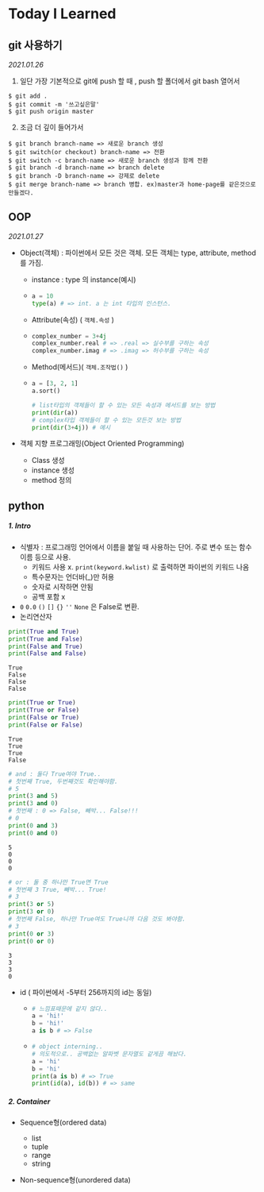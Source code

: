 # Today I Learned

## git 사용하기

*2021.01.26*

1. 일단 가장 기본적으로 git에 push 할 때 , push 할 폴더에서 git bash 열어서

```
$ git add .
$ git commit -m '쓰고싶은말'
$ git push origin master
```

2. 조금 더 깊이 들어가서

```
$ git branch branch-name => 새로운 branch 생성
$ git switch(or checkout) branch-name => 전환
$ git switch -c branch-name => 새로운 branch 생성과 함께 전환
$ git branch -d branch-name => branch delete
$ git branch -D branch-name => 강제로 delete
$ git merge branch-name => branch 병합. ex)master과 home-page를 같은것으로 만들겠다.
```



## OOP

*2021.01.27*

- Object(객체) : 파이썬에서 모든 것은 객체. 모든 객체는 type, attribute, method를 가짐.

  - instance : type 의 instance(예시)

  - ```python
    a = 10
    type(a) # => int. a 는 int 타입의 인스턴스.
    ```

  - Attribute(속성) ( `객체.속성` )

  - ```python
    complex_number = 3+4j
    complex_number.real # => .real => 실수부를 구하는 속성
    complex_number.imag # => .imag => 허수부를 구하는 속성
    ```

  - Method(메서드)( `객체.조작법()` )

  - ```python
    a = [3, 2, 1]
    a.sort()
    
    # list타입의 객체들이 할 수 있는 모든 속성과 메서드를 보는 방법
    print(dir(a))
    # complex타입 객체들이 할 수 있는 모든것 보는 방법 
    print(dir(3+4j)) # 예시
    ```






- 객체 지향 프로그래밍(Object Oriented Programming)
  - Class 생성
  - instance 생성
  - method 정의

  

  

## python

##### 1. Intro

- 식별자  : 프로그래밍 언어에서 이름을 붙일 때 사용하는 단어. 주로 변수 또는 함수 이름 등으로 사용.
  - 키워드 사용 x. `print(keyword.kwlist)` 로 출력하면 파이썬의 키워드 나옴
  - 특수문자는 언더바(_)만 허용
  - 숫자로 시작하면 안됨
  - 공백 포함 x
- `0` `0.0` `()` `[]` `{}` `''` `None` 은 False로 변환.
- 논리연산자

```python
print(True and True)
print(True and False)
print(False and True)
print(False and False)
```

```
True
False
False
False
```

```python
print(True or True)
print(True or False)
print(False or True)
print(False or False)
```

```
True
True
True
False
```

```python
# and : 둘다 True여야 True..
# 첫번째 True, 두번째것도 확인해야함.
# 5
print(3 and 5)
print(3 and 0)
# 첫번째 : 0 => False, 빼박... False!!!
# 0 
print(0 and 3)
print(0 and 0)
```

```
5
0
0
0
```

```python
# or : 둘 중 하나만 True면 True
# 첫번째 3 True, 빼박... True!
# 3
print(3 or 5)
print(3 or 0)
# 첫번째 False, 하나만 True여도 True니까 다음 것도 봐야함.
# 3
print(0 or 3)
print(0 or 0)
```

```
3
3
3
0
```



- id ( 파이썬에서 -5부터 256까지의 id는 동일)

  - ```python
    # 느낌표때문에 같지 않다..
    a = 'hi!'
    b = 'hi!'
    a is b # => False
    ```

  - ```python
    # object interning..
    # 의도적으로.. 공백없는 알파벳 문자열도 같게끔 해놨다.
    a = 'hi'
    b = 'hi'
    print(a is b) # => True
    print(id(a), id(b)) # => same
    ```





#####  2. Container

- Sequence형(ordered data)

  - list
  - tuple
  - range
  - string

  





- Non-sequence형(unordered data)